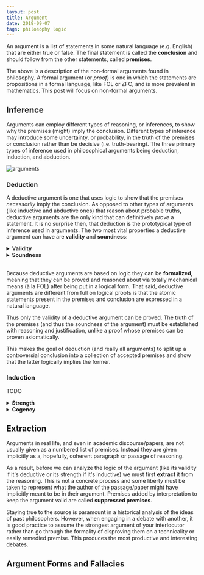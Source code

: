 ```yaml
---
layout: post
title: Argument
date: 2018-09-07
tags: philosophy logic
---
```

An argument is a list of statements in some natural language (e.g. English) that are either true or false. The final statement is called the **conclusion** and should follow from the other statements, called **premises**.

The above is a description of the non-formal arguments found in philosophy. A formal argument (or *proof*) is one in which the statements are propositions in a formal language, like FOL or ZFC, and is more prevalent in mathematics. This post will focus on non-formal arguments.

<!--more-->

## Inference
Arguments can employ different types of reasoning, or inferences, to show why the premises (might) imply the conclusion. Different types of inference may introduce some uncertainty, or probability, in the truth of the premises or conclusion rather than be decisive (i.e. truth-bearing). The three primary types of inference used in philosophical arguments being deduction, induction, and abduction.

![arguments](https://upload.wikimedia.org/wikipedia/commons/c/c6/Argument_terminology_used_in_logic.png)

### Deduction
A deductive argument is one that uses logic to show that the premises *necessarily* imply the conclusion. As opposed to other types of arguments (like inductive and abductive ones) that reason about probable truths, deductive arguments are the only kind that can definitively *prove* a statement. It is no surprise then, that deduction is the prototypical type of inference used in arguments. The two most vital properties a deductive argument can have are **validity** and **soundness**:

<details>
<summary><strong>Validity</strong></summary>
An argument is <b>valid</b> if and only if the truth of its premises *logically* imply its conclusion. Formally this means the following must hold:

$$p_1\wedge p_2\wedge\cdots\wedge p_n\rightarrow q$$

*Where $p_1, p_2, \cdots, p_n$ are the premises of the argument and $q$ is its conclusion.*

If an argument does not satisfy the above it is called <b>invalid</b> and cannot be sound.
<p></p>
</details>

<details>
<summary><strong>Soundness</strong></summary>
An argument is <b>sound</b> if and only if it is valid and all its premises are true. Formally the latter is:

$$p_1\wedge p_2\wedge\cdots\wedge p_n$$

*Where $p_1, p_2, \cdots, p_n$ are the argument's premises.*

Notice that these two conditions are sufficient for us to use the argument form *modus ponens*:

$$\begin{align}
&(p_1\wedge p_2\wedge\cdots\wedge p_n)\implies q\\
&p_1\wedge p_2\wedge\cdots\wedge p_n\\
\therefore\ &\hline{q}\\
\end{align}$$

If an argument does not satisfy the above it is called **unsound**. Good arguments ought to be sound.
</details>
<br>

Because deductive arguments are based on logic they can be **formalized**, meaning that they can be proved and reasoned about via totally mechanical means (à la FOL) after being put in a logical form. That said, deductive arguments are different from full on logical proofs is that the atomic statements present in the premises and conclusion are expressed in a natural language.

Thus only the validity of a deductive argument can be proved. The truth of the premises (and thus the soundness of the argument) must be established with reasoning and justification, unlike a proof whose premises can be proven axiomatically.

This makes the goal of deduction (and really all arguments) to split up a controversial conclusion into a collection of accepted premises and show that the latter logically implies the former.

### Induction
TODO

<details>
<summary><strong>Strength</strong></summary>
TODO
</details>

<details>
<summary><strong>Cogency</strong></summary>
TODO
</details>

<!-- ### Abduction
TODO -->

## Extraction
Arguments in real life, and even in academic discourse/papers, are not usually given as a numbered list of premises. Instead they are given implicitly as a, hopefully, coherent paragraph or passage of reasoning.

As a result, before we can analyze the logic of the argument (like its validity if it's deductive or its strength if it's inductive) we must first **extract** it from the reasoning. This is not a concrete process and some liberty must be taken to represent what the author of the passage/paper might have implicitly meant to be in their argument. Premises added by interpretation to keep the argument valid are called **suppressed premises**.

Staying true to the source is paramount in a historical analysis of the ideas of past philosophers. However, when engaging in a debate with another, it is good practice to assume the strongest argument of your interlocutor rather than go through the formality of disproving them on a technicality or easily remedied premise. This produces the most productive and interesting debates.

<!-- *When told to extract an argument without being told what type of inference should be used, deduction is the most likely. This is simply because deduction is based on concrete, formal logic and thus is apt for rigorous analysis.* -->

## Argument Forms and Fallacies
